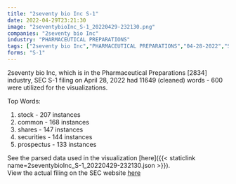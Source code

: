 ```yaml
---
title: "2seventy bio Inc S-1"
date: 2022-04-29T23:21:30
image: "2seventybioInc_S-1_20220429-232130.png"
companies: "2seventy bio Inc"
industry: "PHARMACEUTICAL PREPARATIONS"
tags: ["2seventy bio Inc","PHARMACEUTICAL PREPARATIONS","04-28-2022","S-1"]
forms: "S-1"
---
```

2seventy bio Inc, which is in the Pharmaceutical Preparations [2834] industry, SEC S-1 filing on April 28, 2022 had 11649 (cleaned) words - 600 were utilized for the visualizations.

Top Words:
1. stock - 207 instances
2. common - 168 instances
3. shares - 147 instances
4. securities - 144 instances
5. prospectus - 133 instances


See the parsed data used in the visualization [here]({{< staticlink name=2seventybioInc_S-1_20220429-232130.json >}}).  
View the actual filing on the SEC website [here](https://www.sec.gov/Archives/edgar/data/1860782/0001628280-22-011176.txt)
